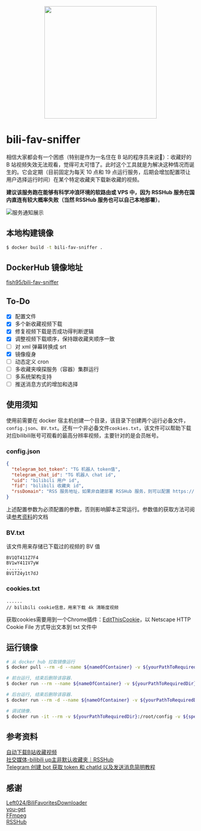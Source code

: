 <div align=center>
<img src="https://picbed-1253377077.cos.ap-guangzhou.myqcloud.com/img/202302121317373.png" width="300" height="300"/>
</div>

# bili-fav-sniffer
相信大家都会有一个困惑（特别是作为一名住在 B 站的程序员来说🤣）：收藏好的 B 站视频失效无法观看，觉得可太可惜了。此时这个工具就是为解决这种情况而诞生的。它会定期（目前固定为每天 10 点和 19 点运行服务，后期会增加配置项让用户选择运行时间）在某个特定收藏夹下载新收藏的视频。

**建议该服务跑在能够有科学冲浪环境的软路由或 VPS 中，因为 RSSHub 服务在国内直连有较大概率失败（当然 RSSHub 服务也可以自己本地部署）**。

![服务通知展示](https://picbed-1253377077.cos.ap-guangzhou.myqcloud.com/img/202302110013607.jpg)
## 本地构建镜像
```bash
$ docker build -t bili-fav-sniffer .
```
## DockerHub 镜像地址
[fish95/bili-fav-sniffer](https://hub.docker.com/r/fish95/bili-fav-sniffer)

## To-Do
- [x] 配置文件
- [x] 多个新收藏视频下载
- [x] 修复视频下载是否成功得判断逻辑
- [x] 调整视频下载顺序，保持跟收藏夹顺序一致
- [ ] 对 xml 弹幕转换成 srt
- [x] 镜像瘦身
- [ ] 动态定义 cron
- [ ] 多收藏夹嗅探服务（容器）集群运行
- [ ] 多系统架构支持
- [ ] 推送消息方式的增加和选择

## 使用须知
使用前需要在 docker 宿主机创建一个目录，该目录下创建两个运行必备文件，`config.json`、`BV.txt`。还有一个非必备文件`cookies.txt`，该文件可以帮助下载对应bilibili账号可观看的最高分辨率视频，主要针对的是会员帐号。
### config.json
```json
{
  "telegram_bot_token": "TG 机器人 token值",
  "telegram_chat_id": "TG 机器人 chat id",
  "uid": "bilibili 用户 id",
  "fid": "bilibili 收藏夹 id",
  "rssDomain": "RSS 服务地址，如果非自建部署 RSSHub 服务，则可以配置 https://rsshub.app"
}
```
上述配置参数为必须配置的参数，否则影响脚本正常运行。参数值的获取方法可阅读[参考资料](https://github.com/BarryLiu1995/bili-fav-sniffer#%E5%8F%82%E8%80%83%E8%B5%84%E6%96%99)的文档
### BV.txt
该文件用来存储已下载过的视频的 BV 值
```text
BV1QT411Z7F4
BV1wY411V7yW
......
BV1TZ4y1t7dJ
```
### cookies.txt
```text
......
// bilibili cookie信息，用来下载 4k 清晰度视频
```
获取cookies需要用到一个Chrome插件：[EditThisCookie](https://chrome.google.com/webstore/detail/editthiscookie/fngmhnnpilhplaeedifhccceomclgfbg)，以 Netscape HTTP Cookie File 方式导出文本到 txt 文件中
## 运行镜像
```bash
# 从 docker hub 拉取镜像运行
$ docker pull --rm -d --name ${nameOfContainer} -v ${yourPathToRequiredDir}:/root/config -v ${specifiedVideoDownloadDir}:/usr/you-get-download fish95/bili-fav-sniffer

# 前台运行, 结束后删除该容器.
$ docker run --rm --name ${nameOfContainer} -v ${yourPathToRequiredDir}:/root/config -v ${specifiedVideoDownloadDir}:/usr/you-get-download bili-fav-sniffer

# 后台运行, 结束后删除该容器.
$ docker run --rm -d --name ${nameOfContainer} -v ${yourPathToRequiredDir}:/root/config -v ${specifiedVideoDownloadDir}:/usr/you-get-download bili-fav-sniffer

# 调试镜像.
$ docker run -it --rm -v ${yourPathToRequiredDir}:/root/config -v ${specifiedVideoDownloadDir}:/usr/you-get-download bili-fav-sniffer /bin/bash
```

## 参考资料
[自动下载B站收藏视频](https://blog.left.pink/archives/3073)\
[社交媒体-bilibili up主非默认收藏夹｜RSSHub](https://docs.rsshub.app/social-media.html#bilibili-up-zhu-fei-mo-ren-shou-cang-jia)\
[Telegram 创建 bot 获取 token 和 chatId 以及发送消息简明教程](https://hellodk.cn/post/743)

## 感谢
[Left024/BiliFavoritesDownloader](https://github.com/Left024/BiliFavoritesDownloader)\
[you-get](https://github.com/soimort/you-get)\
[FFmpeg](https://github.com/FFmpeg/FFmpeg)\
[RSSHub](https://github.com/DIYgod/RSSHub)

